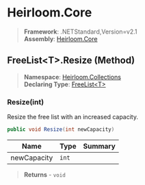 # Heirloom.Core

> **Framework**: .NETStandard,Version=v2.1  
> **Assembly**: [Heirloom.Core][0]

## FreeList\<T>.Resize (Method)

> **Namespace**: [Heirloom.Collections][0]  
> **Declaring Type**: [FreeList\<T>][1]

### Resize(int)

Resize the free list with an increased capacity.

```cs
public void Resize(int newCapacity)
```

| Name        | Type  | Summary |
|-------------|-------|---------|
| newCapacity | `int` |         |

> **Returns** - `void`

[0]: ../../../Heirloom.Core.md
[1]: ../FreeList[T].md
